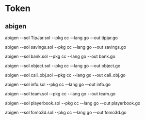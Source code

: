 # Token

## abigen

abigen --sol TipJar.sol --pkg cc --lang go --out tipjar.go

abigen --sol savings.sol --pkg cc --lang go --out savings.go

abigen --sol bank.sol --pkg cc --lang go --out bank.go

abigen --sol object.sol --pkg cc --lang go --out object.go

abigen --sol call_obj.sol --pkg cc --lang go --out call_obj.go

abigen --sol info.sol --pkg cc --lang go --out info.go

abigen --sol team.sol --pkg cc --lang go --out team.go

abigen --sol playerbook.sol --pkg cc --lang go --out playerbook.go

abigen --sol fomo3d.sol --pkg cc --lang go --out fomo3d.go